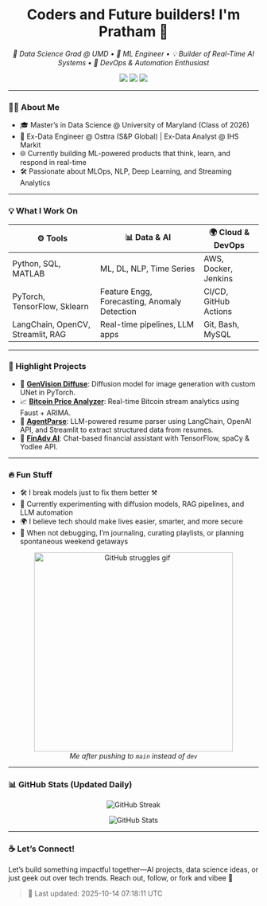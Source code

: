 <h1 align="center">Coders and Future builders! I'm Pratham 👋</h1>

<p align="center">
  <em>🚀 Data Science Grad @ UMD • 🧠 ML Engineer • 💡 Builder of Real-Time AI Systems • 🧰 DevOps & Automation Enthusiast</em>
</p>

<p align="center">
  <a href="mailto:pdabas@umd.edu"><img src="https://img.shields.io/badge/Email-%23pdabas@umd.edu-red?style=for-the-badge&logo=gmail&logoColor=white"/></a>
  <a href="https://www.linkedin.com/in/pratham-dabas-218007137/" target="_blank"><img src="https://img.shields.io/badge/LinkedIn-%230077B5.svg?style=for-the-badge&logo=linkedin&logoColor=white"/></a>
  <a href="https://github.com/Perzy-codes" target="_blank"><img src="https://img.shields.io/badge/GitHub-%23121011.svg?style=for-the-badge&logo=github&logoColor=white"/></a>
</p>

---

### 🧑‍💻 About Me

- 🎓 Master’s in Data Science @ University of Maryland (Class of 2026)
- 💼 Ex-Data Engineer @ Osttra (S&P Global) | Ex-Data Analyst @ IHS Markit
- 🌐 Currently building ML-powered products that think, learn, and respond in real-time
- 🛠️ Passionate about MLOps, NLP, Deep Learning, and Streaming Analytics

---

### 💡 What I Work On

| ⚙️ Tools | 📊 Data & AI | 🌍 Cloud & DevOps |
|---------|---------------|-------------------|
| Python, SQL, MATLAB | ML, DL, NLP, Time Series | AWS, Docker, Jenkins |
| PyTorch, TensorFlow, Sklearn | Feature Engg, Forecasting, Anomaly Detection | CI/CD, GitHub Actions |
| LangChain, OpenCV, Streamlit, RAG | Real-time pipelines, LLM apps | Git, Bash, MySQL |

---

### 🚀 Highlight Projects

- 🧠 **[GenVision Diffuse](https://github.com/Perzy-codes/GenVision_Diffuse_ComputerVision.git)**: Diffusion model for image generation with custom UNet in PyTorch.
- 📈 **[Bitcoin Price Analyzer](https://github.com/causify-ai/tutorials/tree/TutorTask139_Spring2025_Real_Time_Bitcoin_Analysis_using_Faust/DATA605/Spring2025/projects/TutorTask139_Spring2025_Real_Time_Bitcoin_Analysis_using_Faust)**: Real-time Bitcoin stream analytics using Faust + ARIMA.
- 📄 **[AgentParse](https://github.com/Perzy-codes/AgentParse-using-Langchain)**: LLM-powered resume parser using LangChain, OpenAI API, and Streamlit to extract structured data from resumes.
- 💸 **[FinAdv AI](https://github.com/Perzy-codes/FinAdv-AI-financial-advisor)**: Chat-based financial assistant with TensorFlow, spaCy & Yodlee API.

---

### 🔥 Fun Stuff

- 🛠️ I break models just to fix them better ⚒️  
- 🧪 Currently experimenting with diffusion models, RAG pipelines, and LLM automation  
- 🌍 I believe tech should make lives easier, smarter, and more secure  
- 🧘 When not debugging, I’m journaling, curating playlists, or planning spontaneous weekend getaways  

<p align="center">
  <img src="https://media.giphy.com/media/XreQmk7ETCak0/giphy.gif" alt="GitHub struggles gif" width="400"/>
  <br>
  <em>Me after pushing to <code>main</code> instead of <code>dev</code></em>
</p>

---

### 📊 GitHub Stats (Updated Daily)

<p align="center">
  <img src="https://github-readme-streak-stats.herokuapp.com/?user=Perzy-codes&theme=tokyonight" alt="GitHub Streak" />
</p>
<p align="center">
  <img src="https://github-readme-stats.vercel.app/api?username=Perzy-codes&show_icons=true&theme=tokyonight" alt="GitHub Stats" />
</p>

---

### ☕ Let’s Connect!

Let’s build something impactful together—AI projects, data science ideas, or just geek out over tech trends. Reach out, follow, or fork and vibee 🚀

> 🔄 Last updated: <!--START_SECTION:updated-->2025-10-14 07:18:11 UTC<!--END_SECTION:updated-->